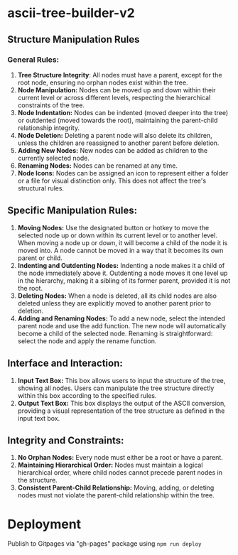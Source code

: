 # ascii-tree-builder-v2

## Structure Manipulation Rules

### General Rules:
1. **Tree Structure Integrity**: All nodes must have a parent, except for the root node, ensuring no orphan nodes exist within the tree.
2. **Node Manipulation:** Nodes can be moved up and down within their current level or across different levels, respecting the hierarchical constraints of the tree.
3. **Node Indentation:** Nodes can be indented (moved deeper into the tree) or outdented (moved towards the root), maintaining the parent-child relationship integrity.
4. **Node Deletion:** Deleting a parent node will also delete its children, unless the children are reassigned to another parent before deletion.
5. **Adding New Nodes:** New nodes can be added as children to the currently selected node.
6. **Renaming Nodes:** Nodes can be renamed at any time.
7. **Node Icons:** Nodes can be assigned an icon to represent either a folder or a file for visual distinction only. This does not affect the tree's structural rules.

## Specific Manipulation Rules:
1. **Moving Nodes:**
Use the designated button or hotkey to move the selected node up or down within its current level or to another level. When moving a node up or down,
it will become a child of the node it is moved into. A node cannot be moved in a way that it becomes its own parent or child.
3. **Indenting and Outdenting Nodes:**
Indenting a node makes it a child of the node immediately above it.
Outdenting a node moves it one level up in the hierarchy, making it a sibling of its former parent, provided it is not the root.
4. **Deleting Nodes:**
When a node is deleted, all its child nodes are also deleted unless they are explicitly moved to another parent prior to deletion.
5. **Adding and Renaming Nodes:**
To add a new node, select the intended parent node and use the add function. The new node will automatically become a child of the selected node.
Renaming is straightforward: select the node and apply the rename function.

## Interface and Interaction:
1. **Input Text Box:** This box allows users to input the structure of the tree, showing all nodes. Users can manipulate the tree structure directly within this box according to the specified rules.
2. **Output Text Box:** This box displays the output of the ASCII conversion, providing a visual representation of the tree structure as defined in the input text box.

## Integrity and Constraints:
1. **No Orphan Nodes:** Every node must either be a root or have a parent.
2. **Maintaining Hierarchical Order:** Nodes must maintain a logical hierarchical order, where child nodes cannot precede parent nodes in the structure.
3. **Consistent Parent-Child Relationship:** Moving, adding, or deleting nodes must not violate the parent-child relationship within the tree.

# Deployment
Publish to Gitpages via "gh-pages" package using `npm run deploy`
